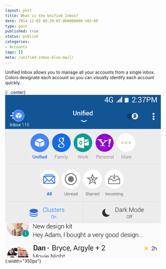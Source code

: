 ```yaml
---
layout: post
title: What is the Unified Inbox?
date: 2014-12-03 09:29:07.000000000 +02:00
type: post
published: true
status: publish
categories:
- Accounts
tags: []
meta: /unified-inbox-blue-mail/
---
```


Unified Inbox allows you to manage all your accounts from a single inbox. Colors designate each account so you can visually identify each account quickly.

{: .center}
![Blue Mail Picker](/assets/BlueMail_Picker.png){:width="350px"}
